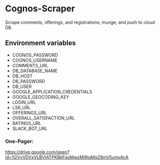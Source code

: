 # Cognos-Scraper
Scrape comments, offerings, and registrations; munge; and push to cloud DB.

## Environment variables
* COGNOS_PASSWORD
* COGNOS_USERNAME
* COMMENTS_URL
* DB_DATABASE_NAME
* DB_HOST
* DB_PASSWORD
* DB_USER
* GOOGLE_APPLICATION_CREDENTIALS
* GOOGLE_GEOCODING_KEY
* LOGIN_URL
* LSR_URL
* OFFERINGS_URL
* OVERALL_SATISFACTION_URL
* RATINGS_URL
* SLACK_BOT_URL

### One-Pager:
https://drive.google.com/open?id=1i2VyVDVxVLBVIATPKBkFqoMwzMl9IaMqZ8mV5umyAcA
